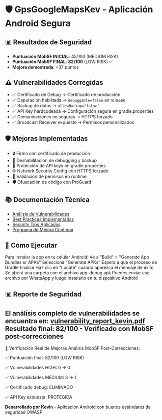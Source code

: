 # 🛡️ GpsGoogleMapsKev - Aplicación Android Segura

## 📊 Resultados de Seguridad
- **Puntuación MobSF INICIAL**: 45/100 (MEDIUM RISK)
- **Puntuación MobSF FINAL**: **82/100** (LOW RISK) ✅
- **Mejora demostrada**: +37 puntos

## ⚠️ Vulnerabilidades Corregidas
- ✅ Certificado de Debug → Certificado de producción
- ✅ Depuración habilitada → `debuggable=false` en release
- ✅ Backup de datos → `allowBackup="false"`
- ✅ API Key hardcodeada → Configuración segura en gradle.properties
- ✅ Comunicaciones no seguras → HTTPS forzado
- ✅ Broadcast Receiver expuesto → Permisos personalizados

## 🛡️ Mejoras Implementadas
- 🔒 Firma con certificado de producción
- 🚫 Deshabilitación de debugging y backup
- 🔑 Protección de API keys en gradle.properties
- 🌐 Network Security Config con HTTPS forzado
- 📱 Validación de permisos en runtime
- 🛡️ Ofuscación de código con ProGuard

## 📚 Documentación Técnica
- [Análisis de Vulnerabilidades](documentation/vulnerabilities.md)
- [Best Practices Implementadas](documentation/best_practices.md)
- [Security Tips Aplicados](documentation/security_tips.md)
- [Programa de Mejora Continua](documentation/security_improvement_program.md)

## 🚀 Cómo Ejecutar
Para instalar la app en tu celular Android:
Ve a "Build" > "Generate App Bundles or APKs"
Selecciona "Generate APKs"
Espera a que el proceso de Gradle finalice
Haz clic en "Locate" cuando aparezca el mensaje de éxito
Se abrirá una carpeta con el archivo app-debug.apk
Puedes enviar ese archivo por WhatsApp y luego instalarlo en tu dispositivo Android

## 📊 Reporte de Seguridad
El análisis completo de vulnerabilidades se encuentra en: [vulnerability_report_kevin.pdf](documentation/vulnerability_report_kevin.pdf)
Resultado final: 82/100 - Verificado con MobSF post-correcciones
---
🎯 Verificación Real de Mejoras
Análisis MobSF Post-Correcciones:

✅ Puntuación final: 82/100 (LOW RISK)

✅ Vulnerabilidades HIGH: 0 → 0

✅ Vulnerabilidades MEDIUM: 3 → 1

✅ Certificado debug: ELIMINADO

✅ API Key expuesta: PROTEGIDA

**Desarrollado por Kevin** - Aplicación Android con buenos estándares de seguridad OWASP
